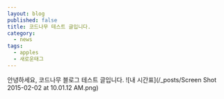 ```yaml
---
layout: blog
published: false
title: 코드나무 테스트 글입니다.
category: 
  - news
tags: 
  - apples
  - 새로운태그
---
```


안녕하세요, 코드나무 블로그 테스트 글입니다.
![내 시간표](/_posts/Screen Shot 2015-02-02 at 10.01.12 AM.png)
